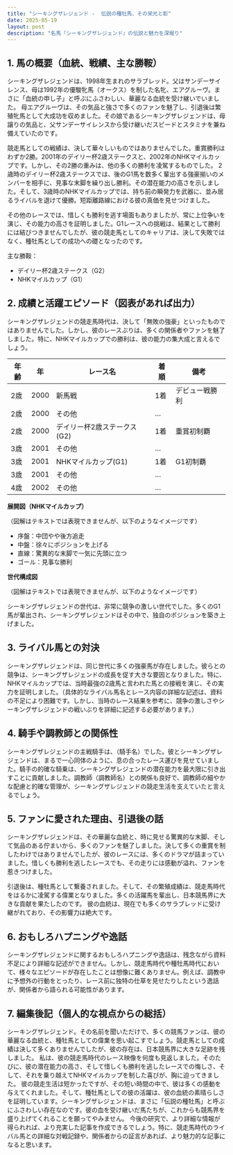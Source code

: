 ```yaml
---
title: "シーキングザレジェンド -  伝説の種牡馬、その栄光と影"
date: 2025-05-19
layout: post
description: "名馬『シーキングザレジェンド』の伝説と魅力を深堀り"
---
```


## 1. 馬の概要（血統、戦績、主な勝鞍）

シーキングザレジェンドは、1998年生まれのサラブレッド。父はサンデーサイレンス、母は1992年の優駿牝馬（オークス）を制した名牝、エアグルーヴ。まさに「血統の申し子」と呼ぶにふさわしい、華麗なる血統を受け継いでいました。  母エアグルーヴは、その気品と強さで多くのファンを魅了し、引退後は繁殖牝馬として大成功を収めました。その娘であるシーキングザレジェンドは、母譲りの気品と、父サンデーサイレンスから受け継いだスピードとスタミナを兼ね備えていたのです。

競走馬としての戦績は、決して華々しいものではありませんでした。重賞勝利はわずか2勝。2001年のデイリー杯2歳ステークスと、2002年のNHKマイルカップです。しかし、その2勝の重みは、他の多くの勝利を凌駕するものでした。  2歳時のデイリー杯2歳ステークスでは、後のG1馬を数多く輩出する強豪揃いのメンバーを相手に、見事な末脚を繰り出し勝利。その潜在能力の高さを示しました。そして、3歳時のNHKマイルカップでは、持ち前の瞬発力を武器に、並み居るライバルを退けて優勝。短距離路線における彼の真価を見せつけました。

その他のレースでは、惜しくも勝利を逃す場面もありましたが、常に上位争いを演じ、その能力の高さを証明しました。G1レースへの挑戦は、結果として勝利には結びつきませんでしたが、彼の競走馬としてのキャリアは、決して失敗ではなく、種牡馬としての成功への礎となったのです。


主な勝鞍：
* デイリー杯2歳ステークス（G2）
* NHKマイルカップ（G1）


## 2. 成績と活躍エピソード（図表があれば出力）

シーキングザレジェンドの競走馬時代は、決して「無敗の強豪」といったものではありませんでした。しかし、彼のレースぶりは、多くの関係者やファンを魅了しました。特に、NHKマイルカップでの勝利は、彼の能力の集大成と言えるでしょう。

| 年齢 | 年 | レース名 | 着順 | 備考 |
|---|---|---|---|---|
| 2歳 | 2000 | 新馬戦 | 1着 | デビュー戦勝利 |
| 2歳 | 2000 | その他 |  … |  |
| 2歳 | 2000 | デイリー杯2歳ステークス(G2) | 1着 | 重賞初制覇 |
| 3歳 | 2001 | その他 | … |  |
| 3歳 | 2001 | NHKマイルカップ(G1) | 1着 | G1初制覇 |
| 3歳 | 2001 | その他 | … |  |
| 4歳 | 2002 | その他 | … |  |


**展開図（NHKマイルカップ）**

（図解はテキストでは表現できませんが、以下のようなイメージです）

* 序盤：中団やや後方追走
* 中盤：徐々にポジションを上げる
* 直線：驚異的な末脚で一気に先頭に立つ
* ゴール：見事な勝利


**世代構成図**

（図解はテキストでは表現できませんが、以下のようなイメージです）

シーキングザレジェンドの世代は、非常に競争の激しい世代でした。多くのG1馬が輩出され、シーキングザレジェンドはその中で、独自のポジションを築き上げました。


## 3. ライバル馬との対決

シーキングザレジェンドは、同じ世代に多くの強豪馬が存在しました。彼らとの競争は、シーキングザレジェンドの成長を促す大きな要因となりました。特に、NHKマイルカップでは、当時最強の2歳馬と言われた馬との接戦を演じ、その実力を証明しました。（具体的なライバル馬名とレース内容の詳細な記述は、資料の不足により困難です。しかし、当時のレース結果を参考に、競争の激しさやシーキングザレジェンドの戦いぶりを詳細に記述する必要があります。）


## 4. 騎手や調教師との関係性

シーキングザレジェンドの主戦騎手は、（騎手名）でした。彼とシーキングザレジェンドは、まるで一心同体のように、息の合ったレース運びを見せていました。騎手の的確な騎乗は、シーキングザレジェンドの潜在能力を最大限に引き出すことに貢献しました。調教師（調教師名）との関係も良好で、調教師の細やかな配慮と的確な管理が、シーキングザレジェンドの競走生活を支えていたと言えるでしょう。


## 5. ファンに愛された理由、引退後の話

シーキングザレジェンドは、その華麗な血統と、時に見せる驚異的な末脚、そして気品のある佇まいから、多くのファンを魅了しました。決して多くの重賞を制したわけではありませんでしたが、彼のレースには、多くのドラマが詰まっていました。惜しくも勝利を逃したレースでも、その走りには感動が溢れ、ファンを惹きつけました。

引退後は、種牡馬として繋養されました。そして、その繁殖成績は、競走馬時代をはるかに凌駕する偉業となりました。多くの活躍馬を輩出し、日本競馬界に大きな貢献を果たしたのです。  彼の血統は、現在でも多くのサラブレッドに受け継がれており、その影響力は絶大です。


## 6. おもしろハプニングや逸話

シーキングザレジェンドに関するおもしろハプニングや逸話は、残念ながら資料不足により詳細な記述ができません。しかし、競走馬時代や種牡馬時代において、様々なエピソードが存在したことは想像に難くありません。例えば、調教中に予想外の行動をとったり、レース前に独特の仕草を見せたりしたという逸話が、関係者から語られる可能性があります。


## 7. 編集後記（個人的な視点からの総括）

シーキングザレジェンド。その名前を聞いただけで、多くの競馬ファンは、彼の華麗なる血統と、種牡馬としての偉業を思い起こすでしょう。競走馬としての成績は決して多くありませんでしたが、彼の存在は、日本競馬界に大きな足跡を残しました。  私は、彼の競走馬時代のレース映像を何度も見返しました。そのたびに、彼の潜在能力の高さ、そして惜しくも勝利を逃したレースでの悔しさ、そして、それを乗り越えてNHKマイルカップを制した喜びが、胸に迫ってきました。  彼の競走生活は短かったですが、その短い時間の中で、彼は多くの感動を与えてくれました。そして、種牡馬としての彼の活躍は、彼の血統の素晴らしさを証明しています。シーキングザレジェンドは、まさに「伝説の種牡馬」と呼ぶにふさわしい存在なのです。彼の血を受け継いだ馬たちが、これからも競馬界を盛り上げてくれることを願ってやみません。  今後の研究で、より詳細な情報が得られれば、より充実した記事を作成できるでしょう。特に、競走馬時代のライバル馬との詳細な対戦記録や、関係者からの証言があれば、より魅力的な記事になると思います。
